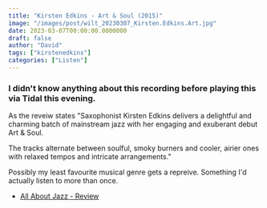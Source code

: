 ```yaml
---
title: "Kirsten Edkins - Art & Soul (2015)"
image: "/images/post/wilt_20230307_Kirsten.Edkins.Art.jpg"
date: 2023-03-07T00:00:00.0000000
draft: false
author: "David"
tags: ["kirstenedkins"]
categories: ["Listen"]
---
```

### I didn't know anything about this recording before playing this via Tidal this evening. 

 As the reveiw states "Saxophonist Kirsten Edkins delivers a delightful and charming batch of mainstream jazz with her engaging and exuberant debut Art & Soul. 

 The tracks alternate between soulful, smoky burners and cooler, airier ones with relaxed tempos and intricate arrangements."

 Possibly my least favourite musical genre gets a repreive. Something I'd actually listen to more than once.

-  [All About Jazz - Review](https://www.allaboutjazz.com/art-and-soul-kirsten-edkins-self-produced-review-by-hrayr-attarian)